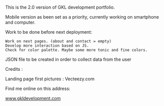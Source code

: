 This is the 2.0 version of GKL development portfolio.

Mobile version as been set as a priority, currently working on smartphone and computer.

Work to be done before next deployment:

    Work on next pages. (about and contact = empty)
    Develop more interaction based on JS.
    Check for color palette. Maybe some more tonic and fine colors.

JSON file to be created in order to collect data from the user

Credits :

Landing page first pictures : Vecteezy.com

Find me online on this address:

www.gkldevelopment.com

